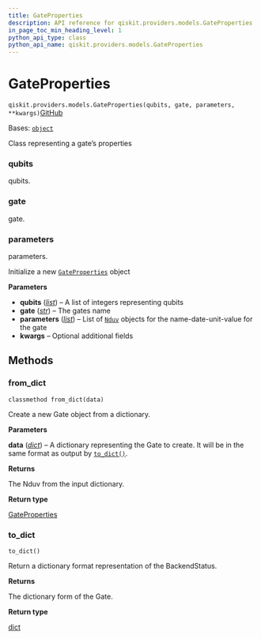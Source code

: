 ```yaml
---
title: GateProperties
description: API reference for qiskit.providers.models.GateProperties
in_page_toc_min_heading_level: 1
python_api_type: class
python_api_name: qiskit.providers.models.GateProperties
---
```


# GateProperties

<span id="qiskit.providers.models.GateProperties" />

`qiskit.providers.models.GateProperties(qubits, gate, parameters, **kwargs)`[GitHub](https://github.com/qiskit/qiskit/tree/stable/0.46/qiskit/providers/models/backendproperties.py "view source code")

Bases: [`object`](https://docs.python.org/3/library/functions.html#object "(in Python v3.12)")

Class representing a gate’s properties

<span id="qiskit.providers.models.GateProperties.qubits" />

### qubits

qubits.

<span id="qiskit.providers.models.GateProperties.gate" />

### gate

gate.

<span id="qiskit.providers.models.GateProperties.parameters" />

### parameters

parameters.

Initialize a new [`GateProperties`](#qiskit.providers.models.GateProperties "qiskit.providers.models.GateProperties") object

**Parameters**

*   **qubits** ([*list*](https://docs.python.org/3/library/stdtypes.html#list "(in Python v3.12)")) – A list of integers representing qubits
*   **gate** ([*str*](https://docs.python.org/3/library/stdtypes.html#str "(in Python v3.12)")) – The gates name
*   **parameters** ([*list*](https://docs.python.org/3/library/stdtypes.html#list "(in Python v3.12)")) – List of [`Nduv`](qiskit.providers.models.Nduv "qiskit.providers.models.Nduv") objects for the name-date-unit-value for the gate
*   **kwargs** – Optional additional fields

## Methods

### from\_dict

<span id="qiskit.providers.models.GateProperties.from_dict" />

`classmethod from_dict(data)`

Create a new Gate object from a dictionary.

**Parameters**

**data** ([*dict*](https://docs.python.org/3/library/stdtypes.html#dict "(in Python v3.12)")) – A dictionary representing the Gate to create. It will be in the same format as output by [`to_dict()`](#qiskit.providers.models.GateProperties.to_dict "qiskit.providers.models.GateProperties.to_dict").

**Returns**

The Nduv from the input dictionary.

**Return type**

[GateProperties](#qiskit.providers.models.GateProperties "qiskit.providers.models.GateProperties")

### to\_dict

<span id="qiskit.providers.models.GateProperties.to_dict" />

`to_dict()`

Return a dictionary format representation of the BackendStatus.

**Returns**

The dictionary form of the Gate.

**Return type**

[dict](https://docs.python.org/3/library/stdtypes.html#dict "(in Python v3.12)")

